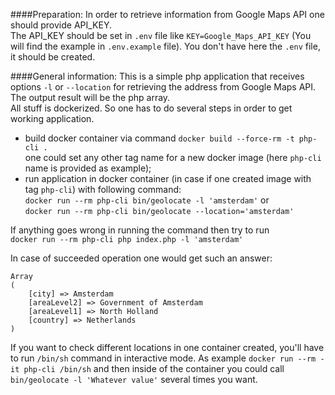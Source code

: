 ####Preparation:
In order to retrieve information from Google Maps API one should provide API_KEY.\
The API_KEY should be set in `.env` file like `KEY=Google_Maps_API_KEY`
(You will find the example in `.env.example` file). You don't have here the `.env` file, it should be created.

####General information:
This is a simple php application that receives options `-l` or `--location` for retrieving the address from Google Maps API.\
The output result will be the php array. \
All stuff is dockerized. So one has to do several steps in order to get working application.

- build docker container via command `docker build --force-rm -t php-cli .`\
one could set any other tag name for a new docker image (here `php-cli` name is provided as example);
- run application in docker container (in case if one created image with tag `php-cli`) with following command:\
`docker run --rm php-cli bin/geolocate -l 'amsterdam'` or \
`docker run --rm php-cli bin/geolocate --location='amsterdam'`

If anything goes wrong in running the command then try to run \
`docker run --rm php-cli php index.php -l 'amsterdam'`

In case of succeeded operation one would get such an answer:
```
Array
(
    [city] => Amsterdam
    [areaLevel2] => Government of Amsterdam
    [areaLevel1] => North Holland
    [country] => Netherlands
)
```

If you want to check different locations in one container created, 
you'll have to run `/bin/sh` command in interactive mode. 
As example `docker run --rm -it php-cli /bin/sh` 
and then inside of the container you could call `bin/geolocate -l 'Whatever value'` several times you want.
